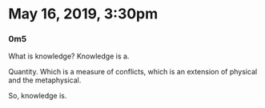 # May 16, 2019, 3:30pm

### 0m5
What is knowledge? Knowledge is a.


Quantity. Which is a measure of conflicts, which is an extension of physical and 
the metaphysical. 

So, knowledge is.


<!-- &copy; Damodar Dahal -->
